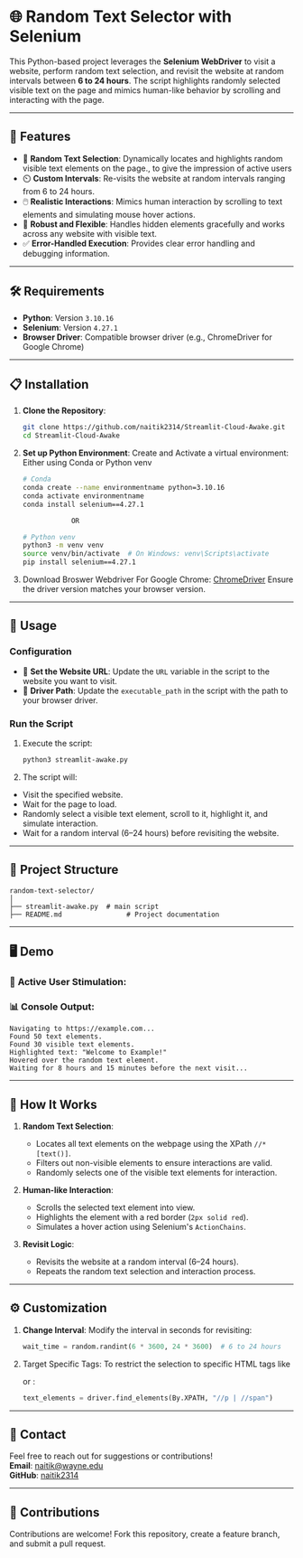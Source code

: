 # 🌐 Random Text Selector with Selenium

This Python-based project leverages the **Selenium WebDriver** to visit a website, perform random text selection, and revisit the website at random intervals between **6 to 24 hours**. The script highlights randomly selected visible text on the page and mimics human-like behavior by scrolling and interacting with the page.

---

## 🚀 Features

- 🎯 **Random Text Selection**: Dynamically locates and highlights random visible text elements on the page., to give the impression of active users
- ⏲️ **Custom Intervals**: Re-visits the website at random intervals ranging from 6 to 24 hours.
- 🖱️ **Realistic Interactions**: Mimics human interaction by scrolling to text elements and simulating mouse hover actions.
- 🔧 **Robust and Flexible**: Handles hidden elements gracefully and works across any website with visible text.
- ✅ **Error-Handled Execution**: Provides clear error handling and debugging information.

---

## 🛠️ Requirements

- **Python**: Version `3.10.16`  
- **Selenium**: Version `4.27.1`
- **Browser Driver**: Compatible browser driver (e.g., ChromeDriver for Google Chrome)

---

## 📋 Installation

1. **Clone the Repository**:
   ```bash
   git clone https://github.com/naitik2314/Streamlit-Cloud-Awake.git
   cd Streamlit-Cloud-Awake

2. **Set up Python Environment**: Create and Activate a virtual environment:
   Either using Conda or Python venv
   ```bash
   # Conda
   conda create --name environmentname python=3.10.16
   conda activate environmentname
   conda install selenium==4.27.1
   
               OR

   # Python venv
   python3 -m venv venv
   source venv/bin/activate  # On Windows: venv\Scripts\activate
   pip install selenium==4.27.1

3. Download Broswer Webdriver
   For Google Chrome: [ChromeDriver](https://developer.chrome.com/docs/chromedriver/downloads)
   Ensure the driver version matches your browser version.

---

## 📜 Usage

### Configuration
- 🔗 **Set the Website URL**: Update the `URL` variable in the script to the website you want to visit.
- 📂 **Driver Path**: Update the `executable_path` in the script with the path to your browser driver.

### Run the Script
1. Execute the script:
   ```bash
   python3 streamlit-awake.py
   
2. The script will:
- Visit the specified website.
- Wait for the page to load.
- Randomly select a visible text element, scroll to it, highlight it, and simulate interaction.
- Wait for a random interval (6–24 hours) before revisiting the website.

---

## 📂 Project Structure

```plaintext
random-text-selector/
│
├── streamlit-awake.py  # main script
├── README.md                # Project documentation
```
---

## 🖥️ Demo

### 🎨 **Active User Stimulation**:

### 📊 **Console Output**:
```plaintext
Navigating to https://example.com...
Found 50 text elements.
Found 30 visible text elements.
Highlighted text: "Welcome to Example!"
Hovered over the random text element.
Waiting for 8 hours and 15 minutes before the next visit...
```
---

## 📖 How It Works

1. **Random Text Selection**:
   - Locates all text elements on the webpage using the XPath `//*[text()]`.
   - Filters out non-visible elements to ensure interactions are valid.
   - Randomly selects one of the visible text elements for interaction.

2. **Human-like Interaction**:
   - Scrolls the selected text element into view.
   - Highlights the element with a red border (`2px solid red`).
   - Simulates a hover action using Selenium's `ActionChains`.

3. **Revisit Logic**:
   - Revisits the website at a random interval (6–24 hours).
   - Repeats the random text selection and interaction process.

---

## ⚙️ Customization

1. **Change Interval**:
   Modify the interval in seconds for revisiting:
   ```python
   wait_time = random.randint(6 * 3600, 24 * 3600)  # 6 to 24 hours
   ```
2. Target Specific Tags: To restrict the selection to specific HTML tags like <p> or <span>:
   ```python
   text_elements = driver.find_elements(By.XPATH, "//p | //span")

---

## 📧 Contact

Feel free to reach out for suggestions or contributions!  
**Email**: naitik@wayne.edu  
**GitHub**: [naitik2314](https://github.com/naitik2314)

---

## 🌟 Contributions

Contributions are welcome! Fork this repository, create a feature branch, and submit a pull request.

